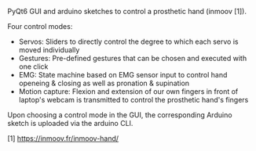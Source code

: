PyQt6 GUI and arduino sketches to control a prosthetic hand (inmoov [1]).

Four control modes:
- Servos: Sliders to directly control the degree to which each servo is moved individually
- Gestures: Pre-defined gestures that can be chosen and executed with one click
- EMG: State machine based on EMG sensor input to control hand openeing & closing as well as pronation & supination 
- Motion capture: Flexion and extension of our own fingers in front of laptop's webcam is transmitted to control the prosthetic hand's fingers

Upon choosing a control mode in the GUI, the corresponding Arduino sketch is uploaded via the arduino CLI. 

[1] https://inmoov.fr/inmoov-hand/
